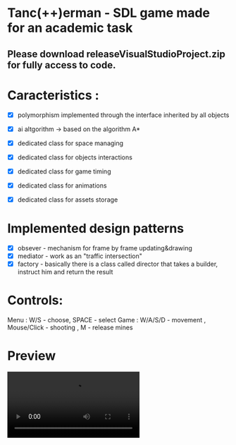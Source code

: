 # Tanc(++)erman - SDL game made for an academic task

## Please download releaseVisualStudioProject.zip for fully access to code. 

# Caracteristics :
- [x] polymorphism implemented through the interface inherited by all objects
- [x] ai altgorithm -> based on the algorithm A*
- [x] dedicated class for space managing
- [x] dedicated class for objects interactions 
- [x] dedicated class for game timing
- [x] dedicated class for animations
- [x] dedicated class for assets storage


# Implemented design patterns 
- [x] obsever - mechanism for frame by frame updating&drawing 
- [x] mediator - work as an "traffic intersection"
- [x] factory - basically there is a class called director that takes a builder,
		    instruct him and return the result

#  Controls: 
Menu : W/S - choose, SPACE - select
Game : W/A/S/D - movement , Mouse/Click - shooting , M - release mines

# Preview
![github-large](./gitReadMEPhotos/preview.mp4)
